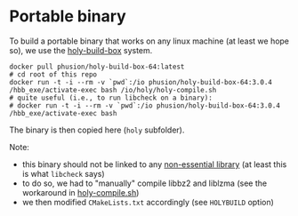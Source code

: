 # Portable binary

To build a portable binary that works on any linux machine (at least we hope so),
we use the [holy-build-box](https://github.com/phusion/holy-build-box) system.

```
docker pull phusion/holy-build-box-64:latest
# cd root of this repo
docker run -t -i --rm -v `pwd`:/io phusion/holy-build-box-64:3.0.4 /hbb_exe/activate-exec bash /io/holy/holy-compile.sh
# quite useful (i.e., to run libcheck on a binary):
# docker run -t -i --rm -v `pwd`:/io phusion/holy-build-box-64:3.0.4 /hbb_exe/activate-exec bash
```

The binary is then copied here (`holy` subfolder).

Note:
* this binary should not be linked to any [non-essential library](https://github.com/phusion/holy-build-box/blob/master/ESSENTIAL-SYSTEM-LIBRARIES.md) (at least this is what `libcheck` says)
* to do so, we had to "manually" compile libbz2 and liblzma (see the workaround in [holy-compile.sh](holy-compile.sh))
* we then modified `CMakeLists.txt` accordingly (see `HOLYBUILD` option)